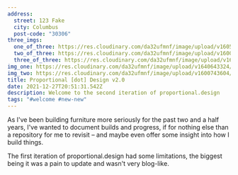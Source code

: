 ```yaml
---
address:
  street: 123 Fake
  city: Columbus
  post-code: "30306"
three_imgs:
  one_of_three: https://res.cloudinary.com/da32ufmnf/image/upload/v1605889359/proportional.design/rect_f4a65o.png
  two_of_three: https://res.cloudinary.com/da32ufmnf/image/upload/v1600744882/proportional.design/end_scxkl7.jpg
  three_of_three: https://res.cloudinary.com/da32ufmnf/image/upload/v1600744194/proportional.design/sapele_lu4fb0.jpg
img_one: https://res.cloudinary.com/da32ufmnf/image/upload/v1640643324/proportional.design/IMG_7756_gzjbfj.jpg
img_two: https://res.cloudinary.com/da32ufmnf/image/upload/v1600743604/proportional.design/02_t16j69.jpg
title: Proportional [dot] Design v2.0
date: 2021-12-27T20:51:31.542Z
description: Welcome to the second iteration of proportional.design
tags: "#welcome #new-new"
---
```


As I've been building furniture more seriously for the past two and a half years, I've wanted to document builds and progress, if for nothing else than a repository for me to revisit – and maybe even offer some insight into how I build things.

The first iteration of proportional.design had some limitations, the biggest being it was a pain to update and wasn't very blog-like.
